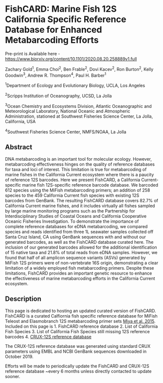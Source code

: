 # FishCARD: Marine Fish 12S California Specific Reference Database for Enhanced Metabarcoding Efforts

Pre-print is Available here - https://www.biorxiv.org/content/10.1101/2020.08.20.258889v1.full  
  
  
Zachary Gold<sup>1</sup>, Emma Choi<sup>2</sup>, Ben Frable<sup>2</sup>, Dovi Kacev<sup>2</sup>, Ron Burton<sup>2</sup>, Kelly Goodwin<sup>3</sup>, Andrew R. Thompson<sup>4</sup>, Paul H. Barber<sup>1</sup>


<sup>1</sup>Department of Ecology and Evolutionary Biology, UCLA, Los Angeles

<sup>2</sup>Scripps Institution of Oceanography, UCSD, La Jolla

<sup>3</sup>Ocean Chemistry and Ecosystems Division, Atlantic Oceanographic and Meteorological Laboratory, National Oceanic and Atmospheric Administration, stationed at Southwest Fisheries Science Center, La Jolla, California, USA

<sup>4</sup>Southwest Fisheries Science Center, NMFS/NOAA, La Jolla




## Abstract
DNA metabarcoding is an important tool for molecular ecology. However, metabarcoding effectiveness hinges on the quality of reference databases for taxa and loci of interest. This limitation is true for metabarcoding of marine fishes in the California Current ecosystem where there is a paucity of reference 12S barcodes. Here we present FishCARD, a California Current-specific marine fish 12S-specific reference barcode database. We barcoded 612 species using the MiFish metabarcoding primers; an addition of 258 species to the 459 California Current fish species with existing 12S barcodes from GenBank. The resulting FishCARD database covers 82.7% of California Current marine fishes, and it includes virtually all fishes sampled by large marine monitoring programs such as the Partnership for Interdisciplinary Studies of Coastal Oceans and California Cooperative Oceanic Fisheries Investigation. To demonstrate the importance of complete reference databases for eDNA metabarcoding, we compared species and reads identified from three 1L seawater samples collected off Santa Cruz Island, CA using GenBank sequences with and without our generated barcodes, as well as the FishCARD database curated here. The inclusion of our generated barcodes allowed for the additional identification of 15 native taxa and 21.8% of total reads from eDNA samples. However, we found that half of all amplicon sequence variants (ASVs) generated by MiFish 12S primers were of non-vertebrate 16S origin, demonstrating a clear limitation of a widely employed fish metabarcoding primers. Despite these limitations, FishCARD provides an important genetic resource to enhance the effectiveness of marine metabarcoding efforts in the California Current ecosystem.

## Description
This page is dedicated to hosting an updated curated version of FishCARD. FishCARD is a curated Calfiornia fish specific reference database for MiFish Teleost and Elasmobranch 12S metabarcoding primer sets [Miya et al. 2015](https://royalsocietypublishing.org/doi/10.1098/rsos.150088). Included on this page is 1. FishCARD reference database 2. List of California Fish Species 3. List of California Fish Species still missing 12S reference barcodes 4. [CRUX-12S reference database](https://github.com/limey-bean/CRUX_Creating-Reference-libraries-Using-eXisting-tools) 

The CRUX-12S reference database was generated using standard CRUX parameters using EMBL and NCBI GenBank sequences downloaded in October 2019. 

Efforts will be made to periodically update the FishCARD and CRUX-12S reference database ~every 6 months unless directly contacted to update sooner.
